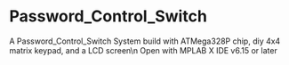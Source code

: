 # Password_Control_Switch
A Password_Control_Switch System build with ATMega328P chip, diy 4x4 matrix keypad, and a LCD screen\n
Open with MPLAB X IDE v6.15 or later
